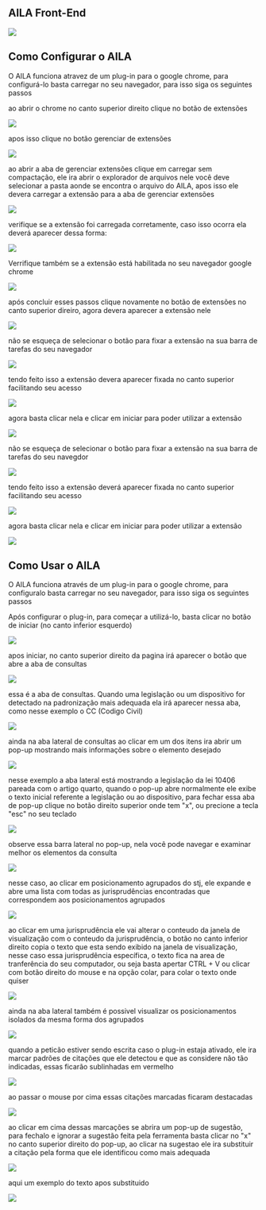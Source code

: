 AILA Front-End
----------------------

![](./images/AILA-no-pje.png)

Como Configurar o AILA
----------------------

O AILA funciona atravez de um plug-in para o google chrome, para configurá-lo basta carregar no seu navegador, para isso siga os seguintes passos


ao abrir o chrome no canto superior direito clique no botão de extensões

![](images/Passos/Passo1.png)

apos isso clique no botão gerenciar de extensões

![](images/Passos/Passo2.png)

ao abrir a aba de gerenciar extensões clique em carregar sem compactação, ele ira abrir o explorador de arquivos nele você deve selecionar a pasta aonde se encontra o arquivo do AILA, apos isso ele devera carregar a extensão para a aba de gerenciar extensões

![](images/Passos/Passo3.png)

verifique se a extensão foi carregada corretamente, caso isso ocorra ela deverá aparecer dessa forma:

![](images/Passos/Passo4.png)

Verrifique também se a extensão está habilitada no seu navegador google chrome

![](images/Passos/Passo5.png)

após concluir esses passos clique novamente no botão de extensões no canto superior direiro, agora devera aparecer a extensão nele

![](images/Passos/Passo6.png)

não se esqueça de selecionar o botão para fixar a extensão na sua barra de tarefas do seu navegador

![](images/Passos/Passo7.png)

tendo feito isso a extensão devera aparecer fixada no canto superior facilitando seu acesso

![](images/Passos/Passo8.png)

agora basta clicar nela e clicar em iniciar para poder utilizar a extensão

![](images/Passos/Passo9.png)

não se esqueça de selecionar o botão para fixar a extensão na sua barra de tarefas do seu navegdor

![](images/Passos/Passo7.png)

tendo feito isso a extensão deverá aparecer fixada no canto superior facilitando seu acesso

![](images/Passos/Passo8.png)

agora basta clicar nela e clicar em iniciar para poder utilizar a extensão

![](images/Passos/Passo9.png)

Como Usar o AILA
----------------

O AILA funciona através de um plug-in para o google chrome, para configuralo basta carregar no seu navegador, para isso siga os seguintes passos

Após configurar o plug-in, para começar a utilizá-lo, basta clicar no botão de iniciar (no canto inferior esquerdo)

![](images/Usar/AILA1.png)

apos iniciar, no canto superior direito da pagina irá aparecer o botão que abre a aba de consultas

![](images/Usar/AILA2.png)

essa é a aba de consultas. Quando uma legislação ou um dispositivo for detectado na padronização mais adequada ela irá aparecer nessa aba, como nesse exemplo o CC (Codigo Civil)

![](images/Usar/AILA3.png)

ainda na aba lateral de consultas ao clicar em um dos itens ira abrir um pop-up mostrando mais informações sobre o elemento desejado

![](images/Usar/AILA4.png)

nesse exemplo a aba lateral está mostrando a legislação da lei 10406 pareada com o artigo quarto, quando o pop-up abre normalmente ele exibe o texto inicial referente a legislação ou ao dispositivo, para fechar essa aba de pop-up clique no botão direito superior onde tem "x", ou precione a tecla "esc" no seu teclado

![](images/Usar/AILA5.png)

observe essa barra lateral no pop-up, nela você pode navegar e examinar melhor os elementos da consulta

![](images/Usar/AILA6.png)

nesse caso, ao clicar em posicionamento agrupados do stj, ele expande e abre uma lista com todas as jurisprudências encontradas que correspondem aos posicionamentos agrupados

![](images/Usar/AILA7.png)

ao clicar em uma jurisprudência ele vai alterar o conteudo da janela de visualização com o conteudo da jurisprudência, o botão no canto inferior direito copia o texto que esta sendo exibido na janela de visualização, nesse caso essa jurisprudência específica, o texto fica na area de tranferência do seu computador, ou seja basta apertar CTRL + V ou clicar com botão direito do mouse e na opção colar, para colar o texto onde quiser

![](images/Usar/AILA8.png)

ainda na aba lateral também é possivel visualizar os posicionamentos isolados da mesma forma dos agrupados

![](images/Usar/AILA9.png)

quando a peticão estiver sendo escrita caso o plug-in estaja ativado, ele ira marcar padrões de citações que ele detectou e que as considere não tão indicadas, essas ficarão sublinhadas em vermelho

![](images/Usar/AILA10.png)

ao passar o mouse por cima essas citações marcadas ficaram destacadas

![](images/Usar/AILA11.png)

ao clicar em cima dessas marcações se abrira um pop-up de sugestão, para fechalo e ignorar a sugestão feita pela ferramenta basta clicar no "x" no canto superior direito do pop-up, ao clicar na sugestao ele ira substituir a citação pela forma que ele identificou como mais adequada

![](images/Usar/AILA12.png)

aqui um exemplo do texto apos substituido

![](images/Usar/AILA14.png) 

